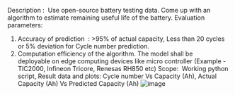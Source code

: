 Description : 
Use open-source battery testing data. Come up with an algorithm to estimate remaining useful life of the battery.
Evaluation parameters:
1. Accuracy of prediction  : >95% of actual capacity, Less than 20 cycles or 5% deviation for Cycle number prediction.
2. Computation efficiency of the algorithm. The model shall be deployable on edge computing devices like micro controller (Example - TIC2000, Infineon Tricore, Renesas RH850 etc)
Scope: 
Working python script, Result data and plots: Cycle number Vs Capacity (Ah), Actual Capacity (Ah) Vs Predicted Capacity (Ah)
![image](https://github.com/aishwaryahalawar/Lithium_ion_battery/assets/117890033/02892a4e-5f66-412b-8ee5-d403a19a5a05)
